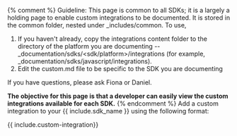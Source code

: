 {% comment %}
Guideline: This page is common to all SDKs; it is a largely a holding page to enable custom integrations to be documented. It is stored in the common folder, nested under _includes/common. To use, 

1. If you haven't already, copy the integrations content folder to the directory of the platform you are documenting -- _documentation/sdks/<sdk/platform>/integrations (for example, _documentation/sdks/javascript/integrations). 
2. Edit the custom.md file to be specific to the SDK you are documenting

If you have questions, please ask Fiona or Daniel. 

**The objective for this page is that a developer can easily view the custom integrations available for each SDK.**
{% endcomment %}
Add a custom integration to your {{ include.sdk_name }} using the following format:

{{ include.custom-integration}}